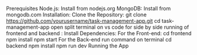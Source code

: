 Prerequisites
Node.js: Install from nodejs.org
MongoDB: Install from mongodb.com
Installation:
Clone the Repository:
git clone https://github.com/yourusername/task-management-app.git
cd task-management-app
open split terminal on vs code for side by side running of frontend and backend :
Install Dependencies:
For the Front-end:
cd frontend
npm install
npm start
For the Back-end
run command on terminal
cd backend
npm install
npm run dev
Running the App
